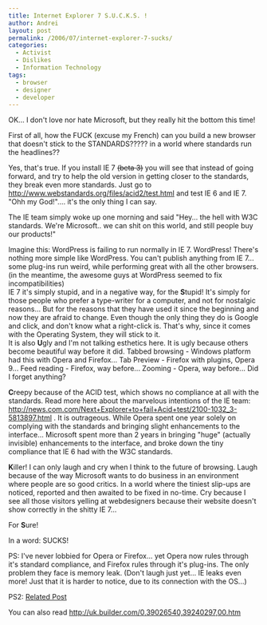 ```yaml
---
title: Internet Explorer 7 S.U.C.K.S. !
author: Andrei
layout: post
permalink: /2006/07/internet-explorer-7-sucks/
categories:
  - Activist
  - Dislikes
  - Information Technology
tags:
  - browser
  - designer
  - developer
---
```

OK... I don't love nor hate Microsoft, but they really hit the bottom this time!

First of all, how the FUCK (excuse my French) can you build a new browser that doesn't stick to the STANDARDS????? in a world where standards run the headlines??

Yes, that's true. If you install IE 7 <strike>(beta 3)</strike> you will see that instead of going forward, and try to help the old version in getting closer to the standards, they break even more standards. Just go to <a href="http://www.webstandards.org/files/acid2/test.html" target="_blank">http://www.webstandards.org/files/acid2/test.html</a> and test IE 6 and IE 7. "Ohh my God!".... it's the only thing I can say.

The IE team simply woke up one morning and said "Hey... the hell with W3C standards. We're Microsoft.. we can shit on this world, and still people buy our products!"

Imagine this: WordPress is failing to run normally in IE 7. WordPress! There's nothing more simple like WordPress. You can't publish anything from IE 7... some plug-ins run weird, while performing great with all the other browsers. (in the meantime, the awesome guys at WordPress seemed to fix incompatibilities)  
IE 7 it's simply stupid, and in a negative way, for the **S**tupid! It's simply for those people who prefer a type-writer for a computer, and not for nostalgic reasons... But for the reasons that they have used it since the beginning and now they are afraid to change. Even though the only thing they do is Google and click, and don't know what a right-click is. That's why, since it comes with the Operating System, they will stick to it.  
It is also **U**gly and I'm not talking esthetics here. It is ugly because others become beautiful way before it did. Tabbed browsing - Windows platform had this with Opera and Firefox... Tab Preview - Firefox with plugins, Opera 9... Feed reading - Firefox, way before... Zooming - Opera, way before... Did I forget anything?

**C**reepy because of the ACID test, which shows no compliance at all with the standards. Read more here about the marvelous intentions of the IE team: <a href="http://news.com.com/Next+Explorer+to+fail+Acid+test/2100-1032_3-5813897.html" target="_blank">http://news.com.com/Next+Explorer+to+fail+Acid+test/2100-1032_3-5813897.html</a> . It is outrageous. While Opera spent one year solely on complying with the standards and bringing slight enhancements to the interface... Microsoft spent more than 2 years in bringing "huge" (actually invisible) enhancements to the interface, and broke down the tiny compliance that IE 6 had with the W3C standards.

**K**iller! I can only laugh and cry when I think to the future of browsing. Laugh because of the way Microsoft wants to do business in an environment where people are so good critics. In a world where the tiniest slip-ups are noticed, reported and then awaited to be fixed in no-time. Cry because I see all those visitors yelling at webdesigners because their website doesn't show correctly in the shitty IE 7...

For **S**ure!

In a word: SUCKS!

PS: I've never lobbied for Opera or Firefox... yet Opera now rules through it's standard compliance, and Firefox rules through it's plug-ins. The only problem they face is memory leak. (Don't laugh just yet... IE leaks even more! Just that it is harder to notice, due to its connection with the OS...)

PS2: [Related Post][1]

You can also read <a href="http://uk.builder.com/0,39026540,39240297,00.htm" target="_blank">http://uk.builder.com/0,39026540,39240297,00.htm</a>

 [1]: http://andreineculau.wordpress.com/2006/10/29/newsletter-microsoft-romania-ie-7/